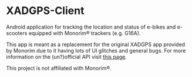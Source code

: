 # XADGPS-Client
Android application for tracking the location and status of e-bikes and e-scooters equipped with Monorim® trackers (e.g. G16A).

This app is meant as a replacement for the original XADGPS app provided by Monorim due to it having lots of UI glitches and general bugs.
For more information on the (un?)official API visit [this page](https://appapi.xadgps.com/openapiv4.asmx).

This project is not affiliated with Monorim®.

